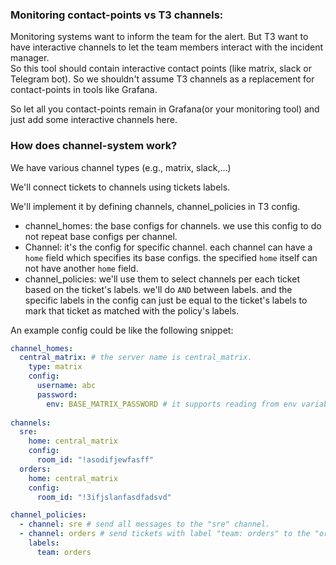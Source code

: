 ### Monitoring contact-points vs T3 channels:
Monitoring systems want to inform the team for the alert. But T3 want to have
interactive channels to let the team members interact with the incident manager.  
So this tool should contain interactive contact points (like matrix, slack or Telegram bot).
So we shouldn't assume T3 channels as a replacement for contact-points in tools like Grafana.

So let all you contact-points remain in Grafana(or your monitoring tool) and just add some interactive
channels here.

### How does channel-system work?
We have various channel types (e.g., matrix, slack,...)

We'll connect tickets to channels using tickets labels.

We'll implement it by defining channels, channel_policies in T3 config.

- channel_homes: the base configs for channels. we use this config to do not repeat base configs per channel.
- Channel: it's the config for specific channel. each channel can have a `home` field which specifies its
  base configs. the specified `home` itself can not have another `home` field.
- channel_policies: we'll use them to select channels per each ticket based on the ticket's labels.
  we'll do `AND` between labels. and the specific labels in the config can just be equal to the ticket's
  labels to mark that ticket as matched with the policy's labels.

An example config could be like the following snippet:

```yaml
channel_homes:
  central_matrix: # the server name is central_matrix.
    type: matrix
    config:
      username: abc
      password:
        env: BASE_MATRIX_PASSWORD # it supports reading from env variable too.
      
channels:
  sre:
    home: central_matrix
    config:
      room_id: "!asodifjewfasff"
  orders:
    home: central_matrix
    config:
      room_id: "!3ifjslanfasdfadsvd"

channel_policies:
  - channel: sre # send all messages to the "sre" channel.
  - channel: orders # send tickets with label "team: orders" to the "orders" channel.
    labels:
      team: orders
```

